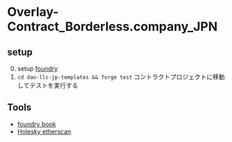 # Overlay-Contract_Borderless.company_JPN

## setup

0. setup [foundry]()
1. `cd dao-llc-jp-templates && forge test` コントラクトプロジェクトに移動してテストを実行する

## Tools

- [foundry book](https://book.getfoundry.sh/)
- [Holesky etherscan](https://holesky.etherscan.io/)
